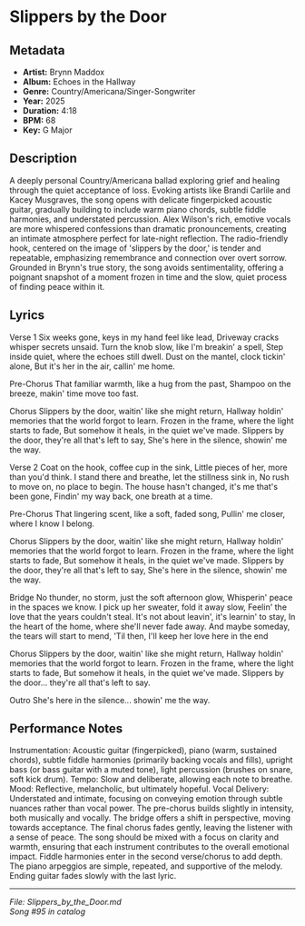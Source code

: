 # Slippers by the Door

## Metadata
- **Artist:** Brynn Maddox
- **Album:** Echoes in the Hallway
- **Genre:** Country/Americana/Singer-Songwriter
- **Year:** 2025
- **Duration:** 4:18
- **BPM:** 68
- **Key:** G Major

## Description
A deeply personal Country/Americana ballad exploring grief and healing through the quiet acceptance of loss. Evoking artists like Brandi Carlile and Kacey Musgraves, the song opens with delicate fingerpicked acoustic guitar, gradually building to include warm piano chords, subtle fiddle harmonies, and understated percussion. Alex Wilson's rich, emotive vocals are more whispered confessions than dramatic pronouncements, creating an intimate atmosphere perfect for late-night reflection. The radio-friendly hook, centered on the image of 'slippers by the door,' is tender and repeatable, emphasizing remembrance and connection over overt sorrow. Grounded in Brynn's true story, the song avoids sentimentality, offering a poignant snapshot of a moment frozen in time and the slow, quiet process of finding peace within it.

## Lyrics

Verse 1
Six weeks gone, keys in my hand feel like lead,
Driveway cracks whisper secrets unsaid.
Turn the knob slow, like I'm breakin' a spell,
Step inside quiet, where the echoes still dwell.
Dust on the mantel, clock tickin' alone,
But it's her in the air, callin' me home.

Pre-Chorus
That familiar warmth, like a hug from the past,
Shampoo on the breeze, makin' time move too fast.

Chorus
Slippers by the door, waitin' like she might return,
Hallway holdin' memories that the world forgot to learn.
Frozen in the frame, where the light starts to fade,
But somehow it heals, in the quiet we've made.
Slippers by the door, they're all that's left to say,
She's here in the silence, showin' me the way.

Verse 2
Coat on the hook, coffee cup in the sink,
Little pieces of her, more than you'd think.
I stand there and breathe, let the stillness sink in,
No rush to move on, no place to begin.
The house hasn't changed, it's me that's been gone,
Findin' my way back, one breath at a time.

Pre-Chorus
That lingering scent, like a soft, faded song,
Pullin' me closer, where I know I belong.

Chorus
Slippers by the door, waitin' like she might return,
Hallway holdin' memories that the world forgot to learn.
Frozen in the frame, where the light starts to fade,
But somehow it heals, in the quiet we've made.
Slippers by the door, they're all that's left to say,
She's here in the silence, showin' me the way.

Bridge
No thunder, no storm, just the soft afternoon glow,
Whisperin' peace in the spaces we know.
I pick up her sweater, fold it away slow,
Feelin' the love that the years couldn't steal.
It's not about leavin', it's learnin' to stay,
In the heart of the home, where she'll never fade away.
And maybe someday, the tears will start to mend,
'Til then, I'll keep her love here in the end

Chorus
Slippers by the door, waitin' like she might return,
Hallway holdin' memories that the world forgot to learn.
Frozen in the frame, where the light starts to fade,
But somehow it heals, in the quiet we've made.
Slippers by the door... they're all that's left to say.

Outro
She's here in the silence... showin' me the way.

## Performance Notes

Instrumentation: Acoustic guitar (fingerpicked), piano (warm, sustained chords), subtle fiddle harmonies (primarily backing vocals and fills), upright bass (or bass guitar with a muted tone), light percussion (brushes on snare, soft kick drum). Tempo: Slow and deliberate, allowing each note to breathe. Mood: Reflective, melancholic, but ultimately hopeful. Vocal Delivery: Understated and intimate, focusing on conveying emotion through subtle nuances rather than vocal power. The pre-chorus builds slightly in intensity, both musically and vocally. The bridge offers a shift in perspective, moving towards acceptance. The final chorus fades gently, leaving the listener with a sense of peace. The song should be mixed with a focus on clarity and warmth, ensuring that each instrument contributes to the overall emotional impact. Fiddle harmonies enter in the second verse/chorus to add depth. The piano arpeggios are simple, repeated, and supportive of the melody. Ending guitar fades slowly with the last lyric.

---
*File: Slippers_by_the_Door.md*  
*Song #95 in catalog*
